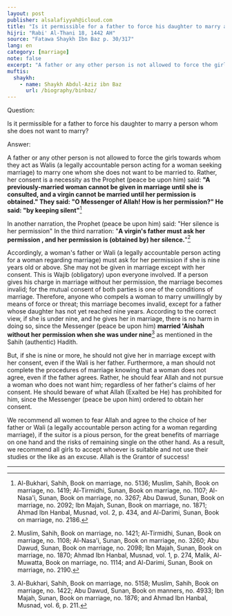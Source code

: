 ```yaml
---
layout: post
publisher: alsalafiyyah@icloud.com
title: "Is it permissible for a father to force his daughter to marry a person whom she does not want to marry?"
hijri: "Rabi' Al-Thani 18, 1442 AH"
source: "Fatawa Shaykh Ibn Baz p. 30/317"
lang: en
category: [marriage]
note: false
excerpt: "A father or any other person is not allowed to force the girls towards whom they act as Walis to marry one whom she does not want to be married to."
muftis:
  shaykh: 
    - name: Shaykh Abdul-Aziz ibn Baz
      url: /biography/binbaz/
---
```


Question:

Is it permissible for a father to force his daughter to marry a person whom she does not want to marry?

Answer:

A father or any other person is not allowed to force the girls towards whom they act as Walis (a legally accountable person acting for a woman seeking marriage) to marry one whom she does not want to be married to. Rather, her consent is a necessity as the Prophet (peace be upon him) said: **"A previously-married woman cannot be given in marriage until she is consulted, and a virgin cannot be married until her permission is obtained." They said: "O Messenger of Allah! How is her permission?" He said: "by keeping silent"**[^1]

In another narration, the Prophet (peace be upon him) said: "Her silence is her permission" In the third narration: "**A virgin's father must ask her permission , and her permission is (obtained by) her silence.**"[^2]

Accordingly, a woman's father or Wali (a legally accountable person acting for a woman regarding marriage) must ask for her permission if she is nine years old or above. She may not be given in marriage except with her consent. This is Wajib (obligatory) upon everyone involved. If a person gives his charge in marriage without her permission, the marriage becomes invalid; for the mutual consent of both parties is one of the conditions of marriage. Therefore, anyone who compels a woman to marry unwillingly by means of force or threat; this marriage becomes invalid, except for a father whose daughter has not yet reached nine years. According to the correct view, if she is under nine, and he gives her in marriage, there is no harm in doing so, since the Messenger (peace be upon him) **married 'Aishah without her permission when she was under nine**[^3] as mentioned in the Sahih (authentic) Hadith. 

But, if she is nine or more, he should not give her in marriage except with her consent, even if the Wali is her father. Furthermore, a man should not complete the procedures of marriage knowing that a woman does not agree, even if the father agrees. Rather, he should fear Allah and not pursue a woman who does not want him; regardless of her father's claims of her consent. He should beware of what Allah (Exalted be He) has prohibited for him, since the Messenger (peace be upon him) ordered to obtain her consent. 

We recommend all women to fear Allah and agree to the choice of her father or Wali (a legally accountable person acting for a woman regarding marriage), if the suitor is a pious person, for the great benefits of marriage on one hand and the risks of remaining single on the other hand. As a result, we recommend all girls to accept whoever is suitable and not use their studies or the like as an excuse. Allah is the Grantor of success! 

---

[^1]: Al-Bukhari, Sahih, Book on marriage, no. 5136; Muslim, Sahih, Book on marriage, no. 1419; Al-Tirmidhi, Sunan, Book on marriage, no. 1107; Al-Nasa'i, Sunan, Book on marriage, no. 3267; Abu Dawud, Sunan, Book on marriage, no. 2092; Ibn Majah, Sunan, Book on marriage, no. 1871; Ahmad Ibn Hanbal, Musnad, vol. 2, p. 434, and Al-Darimi, Sunan, Book on marriage, no. 2186.
[^2]: Muslim, Sahih, Book on marriage, no. 1421; Al-Tirmidhi, Sunan, Book on marriage, no. 1108; Al-Nasa'i, Sunan, Book on marriage, no. 3260; Abu Dawud, Sunan, Book on marriage, no. 2098; Ibn Majah, Sunan, Book on marriage, no. 1870; Ahmad Ibn Hanbal, Musnad, vol. 1, p. 274, Malik, Al-Muwatta, Book on marriage, no. 1114; and Al-Darimi, Sunan, Book on marriage, no. 2190.
[^3]: Al-Bukhari, Sahih, Book on marriage, no. 5158; Muslim, Sahih, Book on marriage, no. 1422; Abu Dawud, Sunan, Book on manners, no. 4933; Ibn Majah, Sunan, Book on marriage, no. 1876; and Ahmad Ibn Hanbal, Musnad, vol. 6, p. 211.
